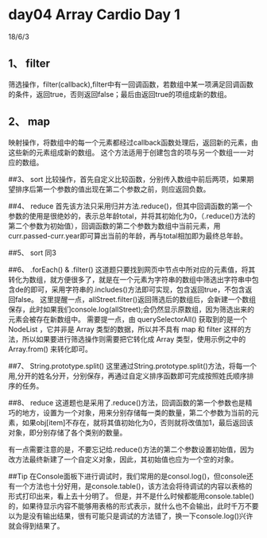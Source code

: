 # day04 Array Cardio Day 1
18/6/3

## 1、 filter
筛选操作，filter(callback),filter中有一回调函数，若数组中某一项满足回调函数的条件，返回true，否则返回false；最后由返回true的项组成新的数组。

## 2、 map
映射操作，将数组中的每一个元素都经过callback函数处理后，返回新的元素，由这些新的元素组成新的数组。 这个方法适用于创建包含的项与另一个数组一一对应的数组。 

##3、 sort
比较操作，首先自定义比较函数，分别传入数组中前后两项，如果期望排序后第一个参数的值出现在第二个参数之前，则应返回负数。 

##4、 reduce
首先该方法只采用归并方法.reduce()，但其中回调函数的第一个参数的使用是很绝妙的，表示总年龄total，并将其初始化为0，（.reduce()方法的第二个参数为初始值），回调函数的第二个参数为数组中当前元素，用curr.passed-curr.year即可算出当前的年龄，再与total相加即为最终总年龄。

##5、 sort
同3

##6、 .forEach() & .filter()
这道题只要找到网页中节点中所对应的元素值，将其转化为数组，就方便很多了，就是在一个元素为字符串的数组中筛选出字符串中包含de的即可，采用字符串的.includes()方法即可实现，包含返回true，不包含返回false。 这里提醒一点，allStreet.filter()返回筛选后的数组后，会新建一个数组保存，此时如果我们console.log(allStreet);会仍然显示原数组，因为筛选出来的元素会被存在新数组中。 需要提一点，由 querySelectorAll() 获取到的是一个 NodeList ，它并非是 Array 类型的数据，所以并不具有 map 和 filter 这样的方法，所以如果要进行筛选操作则需要把它转化成 Array 类型，使用示例之中的 Array.from() 来转化即可。

##7、 String.prototype.split()
这里通过String.prototype.split()方法，将每一个用,分开的姓名分开，分别保存，再通过自定义排序函数即可完成按照姓氏顺序排序的任务。

##8、 reduce
这道题也是采用了.reduce()方法，回调函数的第一个参数也是精巧的地方，设置为一个对象，用来分别存储每一类的数量，第二个参数为当前的元素，如果obj[item]不存在，就将其值初始化为0，否则就将改值加1，最后返回该对象，即分别存储了各个类别的数量。

有一点需要注意的是，不要忘记给.reduce()方法的第二个参数设置初始值，因为改方法最终新建了一个自定义对象，因此，其初始值也应为一个空的对象。

##Tip
在Console面板下进行调试时，我们常用的是consol.log()，但console还有一个方法也十分好用，是console.table()，该方法会将待调试的内容以表格的形式打印出来，看上去十分明了。 但是，并不是什么时候都能用console.table()的，如果待显示内容不能够用表格的形式表示，就什么也不会输出，此时千万不要以为是没有输出结果，很有可能只是调试的方法错了，换一下console.log()兴许就会得到结果了。